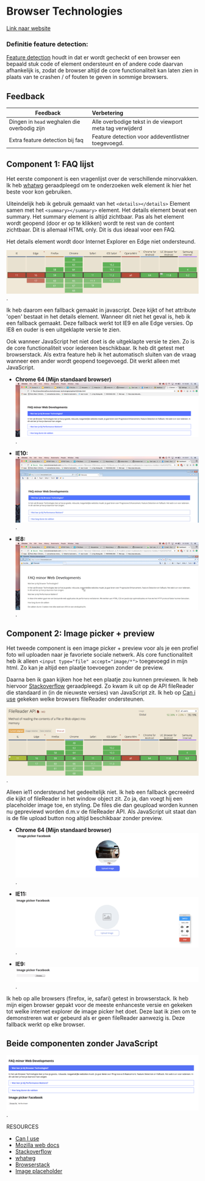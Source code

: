 # Browser Technologies
[Link naar website](https://fennadew.github.io/browser-technologies/opdracht2/)

### Definitie feature detection:
[Feature detection](https://developer.mozilla.org/en-US/docs/Learn/Tools_and_testing/Cross_browser_testing/Feature_detection) houdt in dat er wordt gecheckt of een browser een bepaald stuk code of element ondersteunt en of andere code daarvan afhankelijk is, zodat de browser altijd de core functionaliteit kan laten zien in plaats van te crashen / of fouten te geven in sommige browsers.

## Feedback
| Feedback                | Verbetering              |
| ----------------------- |:------------------------| 
| Dingen in `head` weghalen die overbodig zijn  | Alle overbodige tekst in de viewport meta tag verwijderd |
| Extra feature detection bij faq | Feature detection voor addeventlistner toegevoegd. |  

## Component 1: <b>FAQ lijst</b>
Het eerste component is een vragenlijst over de verschillende minorvakken. Ik heb [whatwg]( https://html.spec.whatwg.org/multipage/interactive-elements.html#the-details-element) geraadpleegd om te onderzoeken welk element ik hier het beste voor kon gebruiken.

Uiteindelijk heb ik gebruik gemaakt van het `<details></details>` Element samen met het `<summary></summary>` element.
Het details element bevat een summary. Het summary element is altijd zichtbaar. Pas als het element wordt geopend (door er op te klikken) wordt te rest van de content zichtbaar. Dit is allemaal HTML only. Dit is dus ideaal voor een FAQ.

Het details element wordt door Internet Explorer en Edge niet ondersteund.

![CanIuse details](https://github.com/fennadew/browser-technologies/blob/master/opdracht2/img/details.png).

Ik heb daarom een fallback gemaakt in javascript. Deze kijkt of het attribute 'open' bestaat in het details element. Wanneer dit niet het geval is, heb ik een fallback gemaakt. Deze fallback werkt tot IE9 en alle Edge versies. Op IE8 en ouder is een uitgeklapte versie te zien.

Ook wanneer JavaScript het niet doet is de uitgeklapte versie te zien. Zo is de core functionaliteit voor iedereen beschikbaar.
Ik heb dit getest met browserstack. Als extra feature heb ik het automatisch sluiten van de vraag wanneer een ander wordt geopend toegevoegd. Dit werkt alleen met JavaScript.

* <b>Chrome 64 (Mijn standaard browser)</b>
![Chrome](https://github.com/fennadew/browser-technologies/blob/master/opdracht2/img/chrome.png).

* <b>IE10:</b>
![IE10](https://github.com/fennadew/browser-technologies/blob/master/opdracht2/img/ie10.png).

* <b>IE8:</b>
![IE8](https://github.com/fennadew/browser-technologies/blob/master/opdracht2/img/ie8.png).


## Component 2: <b>Image picker + preview</b>
Het tweede component is een image picker + preview voor als je een profiel foto wil uploaden naar je favoriete sociale netwerk. Als core functionaliteit heb ik alleen `<input type="file" accept="image/*">` toegevoegd in mijn html. Zo kan je altijd een plaatje toevoegen zonder de preview.

Daarna ben ik gaan kijken hoe het een plaatje zou kunnen previewen. Ik heb hiervoor [Stackoverflow](https://stackoverflow.com/questions/4459379/preview-an-image-before-it-is-uploaded) geraadpleegd. Zo kwam ik uit op de API fileReader die standaard in (in de nieuwste versies) van JavaScript zit. Ik heb op [Can i use](https://caniuse.com/#search=FileReader) gekeken welke browsers fileReader ondersteunen.

![File reader can I use](https://github.com/fennadew/browser-technologies/blob/master/opdracht2/img/filereader.png).

Alleen ie11 ondersteund het gedeeltelijk niet. Ik heb een fallback gecreeërd die kijkt of fileReader in het window object zit. Zo ja, dan voegt hij een placeholder image toe, en styling. De files die dan geupload worden kunnen nu gepreviewd worden d.m.v de fileReader API. Als JavaScript uit staat dan is de file upload button nog altijd beschikbaar zonder preview.

* <b>Chrome 64 (Mijn standaard browser)</b>
![Chrome](https://github.com/fennadew/browser-technologies/blob/master/opdracht2/img/chrome2.png).

* <b>IE11:</b>
![IE10](https://github.com/fennadew/browser-technologies/blob/master/opdracht2/img/ie11.png).

* <b>IE9:</b>
![IE8](https://github.com/fennadew/browser-technologies/blob/master/opdracht2/img/ie9.png).

Ik heb op alle browsers (firefox, ie, safari) getest in browserstack. Ik heb mijn eigen browser gepakt voor de meeste enhanceste versie en gekeken tot welke internet explorer de image picker het doet. Deze laat ik zien om te demonstreren wat er gebeurd als er geen fileReader aanwezig is. Deze fallback werkt op elke browser.

## Beide componenten <b>zonder JavaScript</b>
![IE8](https://github.com/fennadew/browser-technologies/blob/master/opdracht2/img/nojs.png).

RESOURCES
* [Can I use](https://caniuse.com/)
* [Mozilla web docs](https://developer.mozilla.org/en-US/docs/Learn/Tools_and_testing/Cross_browser_testing/Feature_detection)
* [Stackoverflow](https://stackoverflow.com/questions/4459379/preview-an-image-before-it-is-uploaded)
* [whatwg]( https://html.spec.whatwg.org/multipage/interactive-elements.html#the-details-element)
* [Browserstack](https://www.browserstack.com/)
* [Image placeholder](http://lwvnaperville.org/wp-content/uploads/2017/06/placeholder.png)
